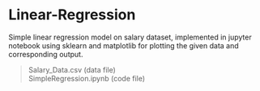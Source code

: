 # Linear-Regression<br>
Simple linear regression model on salary dataset, implemented in jupyter notebook using sklearn and matplotlib for plotting the given data and corresponding output.

>Salary_Data.csv (data file) <br>
>SimpleRegression.ipynb (code file)

